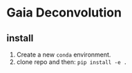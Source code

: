 # Gaia Deconvolution

## install

1. Create a new `conda` environment.
2. clone repo and then:
`pip install -e .`